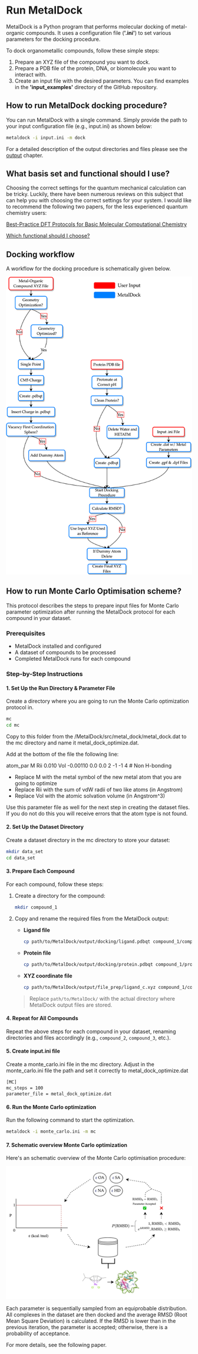 # Run MetalDock  

MetalDock is a Python program that performs molecular docking of metal-organic compounds. It uses a configuration file (**'.ini'**) to set various parameters for the docking procedure.

To dock organometallic compounds, follow these simple steps:

1. Prepare an XYZ file of the compound you want to dock.
2. Prepare a PDB file of the protein, DNA, or biomolecule you want to interact with.
3. Create an input file with the desired parameters. You can find examples in the **'input_examples'** directory of the GitHub repository.

## How to run MetalDock docking procedure?
You can run MetalDock with a single command. Simply provide the path to your input configuration file (e.g., input.ini) as shown below:

```bash
metaldock -i input.ini -m dock 
```

For a detailed description of the output directories and files please see the [output](output.md) chapter.

## What basis set and functional should I use?
Choosing the correct settings for the quantum mechanical calculation can be tricky. Luckily, there have been numerous reviews on this subject that can help you with choosing the correct settings for your system. I would like to recommend the following two papers, for the less experienced quantum chemistry users:

[Best-Practice DFT Protocols for Basic Molecular Computational Chemistry](https://onlinelibrary.wiley.com/doi/full/10.1002/ange.202205735)

[Which functional should I choose?](https://www.chem.uci.edu/~kieron/dft/pubs/RCFB08.pdf)

## Docking workflow
A workflow for the docking procedure is schematically given below.

![docking_flowchart](img/flowchart.png)

## How to run Monte Carlo Optimisation scheme?
 
This protocol describes the steps to prepare input files for Monte Carlo parameter optimization after running the MetalDock protocol for each compound in your dataset.
 
### Prerequisites
- MetalDock installed and configured
- A dataset of compounds to be processed
- Completed MetalDock runs for each compound
 
### Step-by-Step Instructions
 
#### 1. Set Up the Run Directory & Parameter File
Create a directory where you are going to run the Monte Carlo optimization protocol in.
```bash
mc
cd mc
```

Copy to this folder from the /MetalDock/src/metal_dock/metal_dock.dat to the mc directory and name it metal_dock_optimize.dat. 

Add at the bottom of the file the following line:

atom_par M     Rii    0.010  Vol  -0.00110  0.0  0.0  2  -1  -1  4        # Non H-bonding    

* Replace M with the metal symbol of the new metal atom that you are going to optimize
* Replace Rii with the sum of vdW radii of two like atoms (in Angstrom)
* Replace Vol with the atomic solvation volume (in Angstrom^3)

Use this parameter file as well for the next step in creating the dataset files. If you do not do this you will receive errors that the atom type is not found.
  
#### 2. Set Up the Dataset Directory
Create a dataset directory in the mc directory to store your dataset:
```bash
mkdir data_set
cd data_set
```
 
#### 3. Prepare Each Compound
For each compound, follow these steps:
 
1. Create a directory for the compound:
   ```bash
   mkdir compound_1
   ```
 
2. Copy and rename the required files from the MetalDock output:
   - **Ligand file**
     ```bash
     cp path/to/MetalDock/output/docking/ligand.pdbqt compound_1/compound_1.pdbqt
     ```
   - **Protein file**
     ```bash
     cp path/to/MetalDock/output/docking/protein.pdbqt compound_1/protein_1.pdbqt
     ```
   - **XYZ coordinate file**
     ```bash
     cp path/to/MetalDock/output/file_prep/ligand_c.xyz compound_1/compound_1_c.xyz
     ```
 
   > Replace `path/to/MetalDock/` with the actual directory where MetalDock output files are stored.
 
#### 4. Repeat for All Compounds
Repeat the above steps for each compound in your dataset, renaming directories and files accordingly (e.g., `compound_2`, `compound_3`, etc.).
 
#### 5. Create input.ini file
Create a monte_carlo.ini file in the mc directory. Adjust in the monte_carlo.ini file the path and set it correctly to metal_dock_optimize.dat

```
[MC]
mc_steps = 100
parameter_file = metal_dock_optimize.dat
```
 
#### 6. Run the Monte Carlo optimization
Run the following command to start the optimization.

```bash
metaldock -i monte_carlo.ini -m mc  
```

#### 7. Schematic overview Monte Carlo optimization
Here's an schematic overview of the Monte Carlo optimisation procedure:

![monte_carlo)](img/MC_diagram.png)

Each parameter is sequentially sampled from an equiprobable distribution. All complexes in the dataset are then docked and the average RMSD (Root Mean Square Deviation) is calculated. If the RMSD is lower than in the previous iteration, the parameter is accepted; otherwise, there is a probability of acceptance.

For more details, see the following paper.
